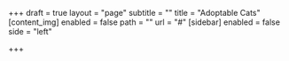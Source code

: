 +++
draft = true
layout = "page"
subtitle = ""
title = "Adoptable Cats"
[content_img]
enabled = false
path = ""
url = "#"
[sidebar]
enabled = false
side = "left"

+++
